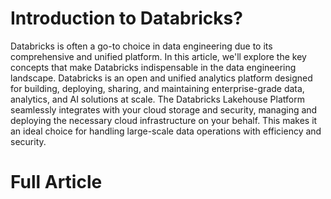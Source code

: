 # Introduction to Databricks?
Databricks is often a go-to choice in data engineering due to its comprehensive and unified platform. In this article, we'll explore the key concepts that make Databricks indispensable in the data engineering landscape.
Databricks is an open and unified analytics platform designed for building, deploying, sharing, and maintaining enterprise-grade data, analytics, and AI solutions at scale. The Databricks Lakehouse Platform seamlessly integrates with your cloud storage and security, managing and deploying the necessary cloud infrastructure on your behalf. This makes it an ideal choice for handling large-scale data operations with efficiency and security.

# Full Article

